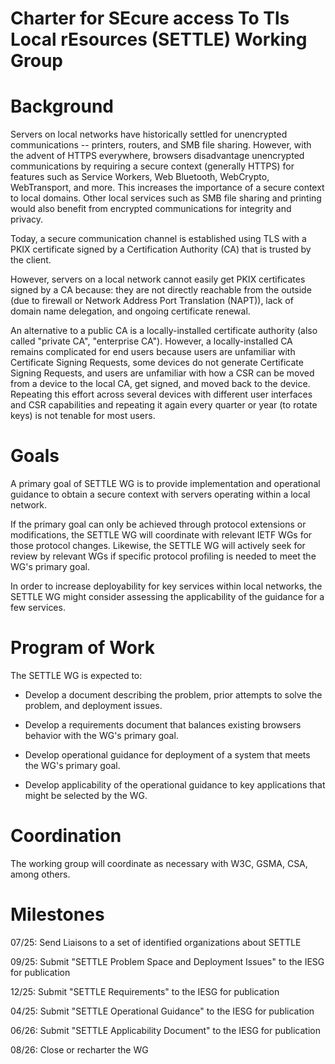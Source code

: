 # Charter for SEcure access To Tls Local rEsources (SETTLE) Working Group

# Background

Servers on local networks have historically settled for unencrypted
communications -- printers, routers, and SMB file sharing.
However, with the advent of HTTPS everywhere, browsers disadvantage
unencrypted communications by requiring a secure context (generally
HTTPS) for features such as Service Workers, Web Bluetooth, WebCrypto,
WebTransport, and more. This increases the importance of a secure
context to local domains. Other local services such as SMB file sharing and
printing would also benefit from encrypted communications for integrity and
privacy.

Today, a secure communication channel is established using TLS with a PKIX
certificate signed by a Certification Authority (CA) that is trusted
by the client.

However, servers on a local network cannot easily get PKIX
certificates signed by a CA because: they are not
directly reachable from the outside (due to firewall or Network Address
Port Translation (NAPT)), lack of domain name delegation, and ongoing
certificate renewal.


An alternative to a public CA is a locally-installed certificate
authority (also called "private CA", "enterprise CA").  However, a
locally-installed CA remains complicated for end users because users
are unfamiliar with Certificate Signing Requests, some devices do not
generate Certificate Signing Requests, and users are unfamiliar with
how a CSR can be moved from a device to the local CA, get signed, and
moved back to the device. Repeating this effort across several devices
with different user interfaces and CSR capabilities and repeating it
again every quarter or year (to rotate keys) is not tenable for most
users.

# Goals

A primary goal of SETTLE WG is to provide implementation and operational
guidance to obtain a secure context with servers operating within a local
network.

If the primary goal can only be achieved through protocol extensions or modifications,
the SETTLE WG will coordinate with relevant IETF WGs for those protocol changes. Likewise,
the SETTLE WG will actively seek for review by relevant WGs if specific protocol
profiling is needed to meet the WG's primary goal.

In order to increase deployability for key services within local networks, the SETTLE WG
might consider assessing the applicability of the guidance for a few services.

# Program of Work

The SETTLE WG is expected to:

* Develop a document describing the problem, prior attempts to solve the problem, and deployment
issues.

* Develop a requirements document that balances existing browsers behavior with the WG's primary goal.

* Develop operational guidance for deployment of a system that meets the WG's primary goal.

* Develop applicability of the operational guidance to key applications that might be selected by the WG.

# Coordination

The working group will coordinate as necessary with W3C, GSMA, CSA, among others.

# Milestones

07/25: Send Liaisons to a set of identified organizations about SETTLE

09/25: Submit "SETTLE Problem Space and Deployment Issues" to the IESG for publication

12/25: Submit "SETTLE Requirements" to the IESG for publication

04/25: Submit "SETTLE Operational Guidance" to the IESG for publication

06/26: Submit "SETTLE Applicability Document" to the IESG for publication

08/26: Close or recharter the WG
